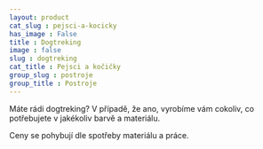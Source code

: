 ```yaml
---
layout: product
cat_slug : pejsci-a-kocicky
has_image : False
title : Dogtreking
image : false
slug : dogtreking
cat_title : Pejsci a kočičky
group_slug : postroje
group_title : Postroje
---
```


Máte rádi dogtreking? V případě, že ano, vyrobíme vám cokoliv, co potřebujete v jakékoliv barvě a materiálu.

Ceny se pohybují dle spotřeby materiálu a práce.

